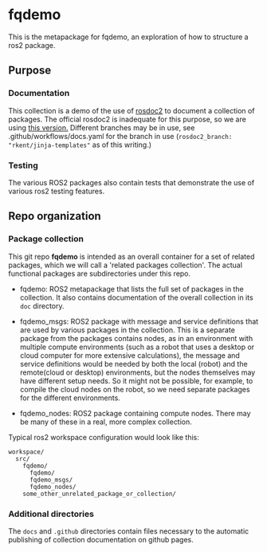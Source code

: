# fqdemo

This is the metapackage for fqdemo, an exploration of how to structure a ros2 package.

## Purpose

### Documentation
This collection is a demo of the use of [rosdoc2](https://github.com/ros-infrastructure/rosdoc2) to document a collection of packages. The official rosdoc2 is inadequate for this purpose, so we are using [this version.](https://github.com/rkent/rosdoc2) Different branches may be in use, see .github/workflows/docs.yaml for the branch in use (```rosdoc2_branch: "rkent/jinja-templates"``` as of this writing.)

### Testing
The various ROS2 packages also contain tests that demonstrate the use of various ros2 testing features.

## Repo organization

### Package collection
This git repo **fqdemo** is intended as an overall container for a set of related packages, which we will call a 'related packages collection'. The actual functional packages are subdirectories under this repo. 

- fqdemo: ROS2 metapackage that lists the full set of packages in the collection. It also contains documentation of the overall collection in its ```doc``` directory.

- fqdemo_msgs: ROS2 package with message and service definitions that are used by various packages in the collection. This is a separate package from the packages contains nodes, as in an environment with multiple compute environments (such as a robot that uses a desktop or cloud computer for more extensive calculations), the message and service definitions would be needed by both the local (robot) and the remote(cloud or desktop) environments, but the nodes themselves may have different setup needs. So it might not be possible, for example, to compile the cloud nodes on the robot, so we need separate packages for the different environments.

- fqdemo_nodes: ROS2 package containing compute nodes. There may be many of these in a real, more complex collection.

Typical ros2 workspace configuration would look like this:

```
workspace/
  src/
    fqdemo/
      fqdemo/
      fqdemo_msgs/
      fqdemo_nodes/
    some_other_unrelated_package_or_collection/
```

### Additional directories
The ```docs``` and ```.github``` directories contain files necessary to the automatic publishing of collection documentation on github pages.

